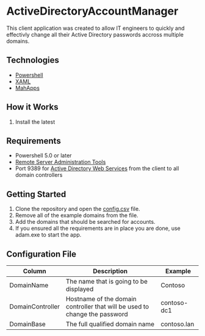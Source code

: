 # ActiveDirectoryAccountManager

This client application was created to allow IT engineers to quickly and effectivly change all their Active Directory passwords accross multiple domains.

## Technologies

* [Powershell](https://docs.microsoft.com/en-us/powershell/)
* [XAML](https://docs.microsoft.com/en-us/visualstudio/xaml-tools/xaml-overview)
* [MahApps](https://mahapps.com/)

## How it Works
1. Install the latest

## Requirements
* Powershell 5.0 or later
* [Remote Server Administration Tools](https://docs.microsoft.com/en-us/windows-server/remote/remote-server-administration-tools)
* Port 9389 for [Active Directory Web Services](https://docs.microsoft.com/en-us/troubleshoot/windows-server/networking/service-overview-and-network-port-requirements#system-services-ports) from the client to all domain controllers

## Getting Started
1. Clone the repository and open the [config.csv](https://github.com/ChrisLeeBearger/ActiveDirectoryAccountManager/blob/master/config.csv) file.
2. Remove all of the example domains from the file.
3. Add the domains that should be searched for accounts.
4. If you ensured all the requirements are in place you are done, use adam.exe to start the app.

## Configuration File

|Column| Description | Example |
| ------------- | ------------- | ------------- | 
| DomainName  | The name that is going to be displayed | Contoso |
| DomainController  | Hostname of the domain controller that will be used to change the password | contoso-dc1 |
| DomainBase  | The full qualified domain name  | contoso.lan |

